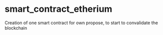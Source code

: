 # smart_contract_etherium
Creation of one smart contract for own propose, to start to convalidate the blockchain
